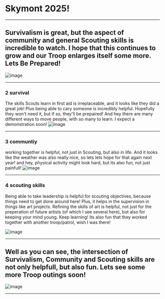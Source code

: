 # Skymont 2025!

<hr>

## Survivalism is great, but the aspect of community and general Scouting skills is incredible to watch. I hope that this continues to grow and our Troop enlarges itself some more. Lets Be Prepared!
![image](https://github.com/user-attachments/assets/8bf5a6a2-ee28-4b86-b26f-b4642c5ec299)

<hr>

### 2 survival
The skills Scouts learn in first aid is irreplaceable, and it looks like they did a great job! Plus
being able to cary someone is incredibly helpful. Hopefully they won't need it, but if so, they'll be prepaired! And hey
there are many different ways to move people, with so many to learn. I expect a demonstration soon!
![image](https://github.com/user-attachments/assets/bd57b6d7-6cc9-45ab-9011-b4e2aef8fbee)

<hr>

### 3 communtiy 
working together is helpful, not just in Scouting, but also in life. And
it looks like the weather was also really nice, so lets lets hope for that again next year!
and hey, physical activity might look hard, but its also fun, not just painfull!
![image](https://github.com/user-attachments/assets/5ca7bb65-af0b-43aa-aaa9-2177ba93a33c)

<hr>

### 4 scouting skills
Being able to take leadership is helpful for scouting objectives, because things need to get done around here! Plus, it helps in the supervision in things like art projects.
Refining the skills of art is helpful, not just for the preperation of future artists (of which I see several here), but also for keeping your mind young. Keep learning!
Its also fun that they worked together with another troop/patrol, wish I was there!

![image](https://github.com/user-attachments/assets/c62f8d0a-2fd9-4335-8c14-dbe7aec9f16c)

<hr>

## Well as you can see, the intersection of Survivalism, Community and Scouting skills are not only helpfull, but also fun. Lets see some more Troop outings soon! 
![image](https://github.com/user-attachments/assets/0a395224-3bd1-4efd-b863-87eee38421a5)


<hr>
